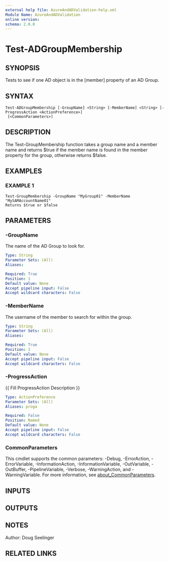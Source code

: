 ```yaml
---
external help file: AzureAndADValidation-help.xml
Module Name: AzureAndADValidation
online version:
schema: 2.0.0
---
```


# Test-ADGroupMembership

## SYNOPSIS
Tests to see if one AD object is in the \[member\] property of an AD Group.

## SYNTAX

```
Test-ADGroupMembership [-GroupName] <String> [-MemberName] <String> [-ProgressAction <ActionPreference>]
 [<CommonParameters>]
```

## DESCRIPTION
The Test-GroupMembership function takes a group name and a member name and returns $true if the member name is found in the member property for the group, otherwise returns $false.

## EXAMPLES

### EXAMPLE 1
```
Test-GroupMembership -GroupName "MyGroup01" -MemberName "MySAMAccountName01"
Returns $true or $false
```

## PARAMETERS

### -GroupName
The name of the AD Group to look for.

```yaml
Type: String
Parameter Sets: (All)
Aliases:

Required: True
Position: 1
Default value: None
Accept pipeline input: False
Accept wildcard characters: False
```

### -MemberName
The username of the member to search for within the group.

```yaml
Type: String
Parameter Sets: (All)
Aliases:

Required: True
Position: 2
Default value: None
Accept pipeline input: False
Accept wildcard characters: False
```

### -ProgressAction
{{ Fill ProgressAction Description }}

```yaml
Type: ActionPreference
Parameter Sets: (All)
Aliases: proga

Required: False
Position: Named
Default value: None
Accept pipeline input: False
Accept wildcard characters: False
```

### CommonParameters
This cmdlet supports the common parameters: -Debug, -ErrorAction, -ErrorVariable, -InformationAction, -InformationVariable, -OutVariable, -OutBuffer, -PipelineVariable, -Verbose, -WarningAction, and -WarningVariable. For more information, see [about_CommonParameters](http://go.microsoft.com/fwlink/?LinkID=113216).

## INPUTS

## OUTPUTS

## NOTES
Author: Doug Seelinger

## RELATED LINKS
